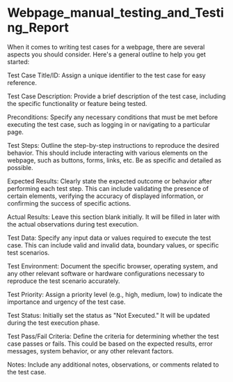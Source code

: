 # Webpage_manual_testing_and_Testing_Report

When it comes to writing test cases for a webpage, there are several aspects you should consider. Here's a general outline to help you get started:

Test Case Title/ID: Assign a unique identifier to the test case for easy reference.

Test Case Description: Provide a brief description of the test case, including the specific functionality or feature being tested.

Preconditions: Specify any necessary conditions that must be met before executing the test case, such as logging in or navigating to a particular page.

Test Steps: Outline the step-by-step instructions to reproduce the desired behavior. This should include interacting with various elements on the webpage, such as buttons, forms, links, etc. Be as specific and detailed as possible.

Expected Results: Clearly state the expected outcome or behavior after performing each test step. This can include validating the presence of certain elements, verifying the accuracy of displayed information, or confirming the success of specific actions.

Actual Results: Leave this section blank initially. It will be filled in later with the actual observations during test execution.

Test Data: Specify any input data or values required to execute the test case. This can include valid and invalid data, boundary values, or specific test scenarios.

Test Environment: Document the specific browser, operating system, and any other relevant software or hardware configurations necessary to reproduce the test scenario accurately.

Test Priority: Assign a priority level (e.g., high, medium, low) to indicate the importance and urgency of the test case.

Test Status: Initially set the status as "Not Executed." It will be updated during the test execution phase.

Test Pass/Fail Criteria: Define the criteria for determining whether the test case passes or fails. This could be based on the expected results, error messages, system behavior, or any other relevant factors.

Notes: Include any additional notes, observations, or comments related to the test case.
